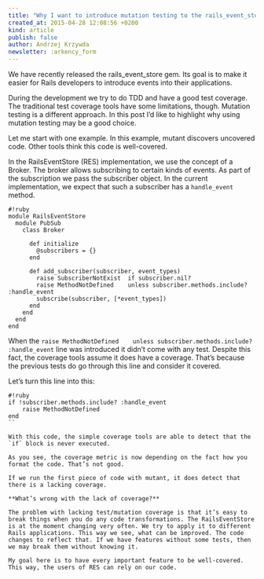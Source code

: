 ```yaml
---
title: "Why I want to introduce mutation testing to the rails_event_store gem"
created_at: 2015-04-28 12:08:56 +0200
kind: article
publish: false
author: Andrzej Krzywda
newsletter: :arkency_form
---
```


We have recently released the rails_event_store gem. Its goal is to make it easier for Rails developers to introduce events into their applications.

During the development we try to do TDD and have a good test coverage. The traditional test coverage tools have some limitations, though. Mutation testing is a different approach. In this post I’d like to highlight why using mutation testing may be a good choice.

<!-- more -->

Let me start with one example. In this example, mutant discovers  uncovered code. Other tools think this code is well-covered.

In the RailsEventStore (RES) implementation, we use the concept of a Broker. The broker allows subscribing to certain kinds of events. As part of the subscription we pass the subscriber object. In the current implementation, we expect that such a subscriber has a `handle_event` method.

```
#!ruby
module RailsEventStore
  module PubSub
    class Broker

      def initialize
        @subscribers = {}
      end

      def add_subscriber(subscriber, event_types)
        raise SubscriberNotExist  if subscriber.nil?
        raise MethodNotDefined    unless subscriber.methods.include? :handle_event
        subscribe(subscriber, [*event_types])
      end
    end
  end
end
```

When the `raise MethodNotDefined    unless subscriber.methods.include? :handle_event` line was introduced it didn’t come with any test. Despite this fact, the coverage tools assume it does have a coverage. That’s because the previous tests do go through this line and consider it covered.

Let’s turn this line into this:

```
#!ruby
if !subscriber.methods.include? :handle_event
	raise MethodNotDefined
end
``

With this code, the simple coverage tools are able to detect that the `if` block is never executed.

As you see, the coverage metric is now depending on the fact how you format the code. That’s not good.

If we run the first piece of code with mutant, it does detect that there is a lacking coverage.

**What’s wrong with the lack of coverage?**

The problem with lacking test/mutation coverage is that it’s easy to break things when you do any code transformations. The RailsEventStore is at the moment changing very often. We try to apply it to different Rails applications. This way we see, what can be improved. The code changes to reflect that. If we have features without some tests, then we may break them without knowing it.

My goal here is to have every important feature to be well-covered. This way, the users of RES can rely on our code.